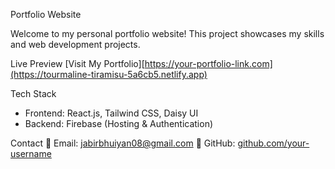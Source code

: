 Portfolio Website

Welcome to my personal portfolio website! This project showcases my skills and web development projects.

Live Preview
[Visit My Portfolio][https://your-portfolio-link.com](https://tourmaline-tiramisu-5a6cb5.netlify.app)

 Tech Stack
- Frontend: React.js, Tailwind CSS, Daisy UI
- Backend: Firebase (Hosting & Authentication)


 Contact
📧 Email: jabirbhuiyan08@gmail.com
🐙 GitHub: [github.com/your-username](https://github.com/JabirBhuiyan08)

